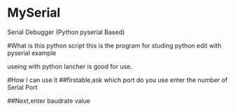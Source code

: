 # MySerial
Serial Debugger (Python pyserial Based)

#What is this python script
this is the program for studing python 
edit with pyserial example

useing with python lancher is good for use.

#How I can use it
##firstable,ask which port do you use
enter the number of Serial Port 

##Next,enter baudrate value
